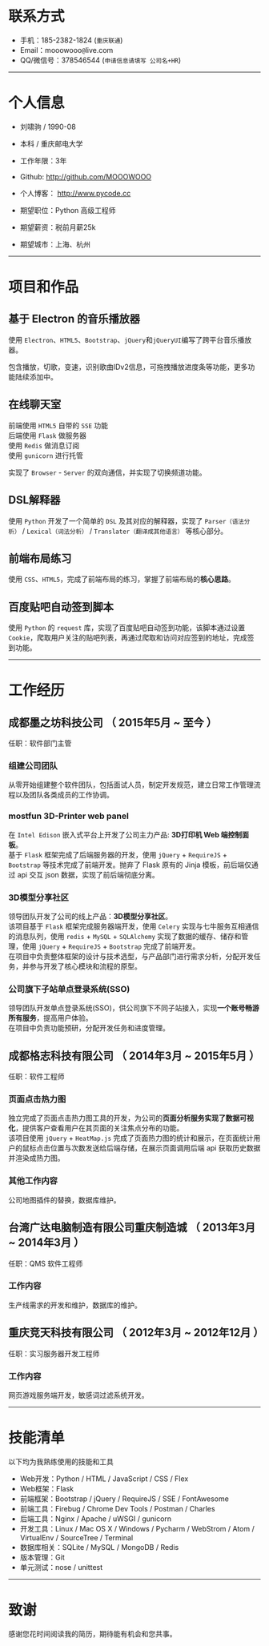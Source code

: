 # 联系方式

- 手机：185-2382-1824 (```重庆联通```)
- Email：mooowooo`@`live.com
- QQ/微信号：378546544 (```申请信息请填写 公司名+HR```)

---

# 个人信息

 - 刘啸驹 / 1990-08
 - 本科 / 重庆邮电大学
 - 工作年限：3年
 - Github: http://github.com/MOOOWOOO
 - 个人博客： http://www.pycode.cc

 - 期望职位：Python 高级工程师
 - 期望薪资：税前月薪25k
 - 期望城市：上海、杭州

---

# 项目和作品

## 基于 Electron 的音乐播放器
使用 `Electron`、`HTML5`、`Bootstrap`、`jQuery`和`jQueryUI`编写了跨平台音乐播放器。  

包含播放，切歌，变速，识别歌曲IDv2信息，可拖拽播放进度条等功能，更多功能陆续添加中。

## 在线聊天室
前端使用 `HTML5` 自带的 `SSE` 功能  
后端使用 `Flask` 做服务器  
使用 `Redis` 做消息订阅  
使用 `gunicorn` 进行托管  

实现了 `Browser` - `Server` 的双向通信，并实现了切换频道功能。

## DSL解释器
使用 `Python` 开发了一个简单的 `DSL` 及其对应的解释器，实现了 `Parser（语法分析）` / `Lexical（词法分析）` / `Translater（翻译成其他语言）` 等核心部分。

## 前端布局练习
使用 `CSS`、`HTML5`，完成了前端布局的练习，掌握了前端布局的**核心思路**。

## 百度贴吧自动签到脚本
使用 `Python` 的 `request` 库，实现了百度贴吧自动签到功能，该脚本通过设置 `Cookie`，爬取用户关注的贴吧列表，再通过爬取和访问对应签到的地址，完成签到功能。

---
# 工作经历
## 成都墨之坊科技公司 （ 2015年5月 ~ 至今 ）

任职：软件部门主管

### 组建公司团队
从零开始组建整个软件团队，包括面试人员，制定开发规范，建立日常工作管理流程以及团队各类成员的工作协调。

### mostfun 3D-Printer web panel
在 `Intel Edison` 嵌入式平台上开发了公司主力产品: **3D打印机 Web 端控制面板**。  
基于 `Flask` 框架完成了后端服务器的开发，使用 `jQuery` + `RequireJS` + `Bootstrap` 等技术完成了前端开发。抛弃了 Flask 原有的 Jinja 模板，前后端仅通过 api 交互 json 数据，实现了前后端彻底分离。


### 3D模型分享社区
领导团队开发了公司的线上产品：**3D模型分享社区**。  
该项目基于 `Flask` 框架完成服务器端开发，使用 `Celery` 实现与七牛服务互相通信的消息队列，使用 `redis` + `MySQL` + `SQLAlchemy` 实现了数据的缓存、储存和管理，使用 `jQuery` + `RequireJS` + `Bootstrap` 完成了前端开发。  
在项目中负责整体框架的设计与技术选型，与产品部门进行需求分析，分配开发任务，并参与开发了核心模块和流程的原型。


### 公司旗下子站单点登录系统(SSO)
领导团队开发单点登录系统(SSO)，供公司旗下不同子站接入，实现**一个账号畅游所有服务**，提高用户体验。  
在项目中负责功能预研，分配开发任务和进度管理。

## 成都格志科技有限公司 （ 2014年3月 ~ 2015年5月 ）

任职：软件工程师

### 页面点击热力图
独立完成了页面点击热力图工具的开发，为公司的**页面分析服务实现了数据可视化**，提供客户查看用户在其页面的关注焦点分布的功能。  
该项目使用 `jQuery` + `HeatMap.js` 完成了页面热力图的统计和展示，在页面统计用户的鼠标点击位置与次数发送给后端存储，在展示页面调用后端 api 获取历史数据并渲染成热力图。

### 其他工作内容
公司地图插件的替换，数据库维护。

## 台湾广达电脑制造有限公司重庆制造城 （ 2013年3月 ~ 2014年3月 ）
任职：QMS 软件工程师

### 工作内容
生产线需求的开发和维护，数据库的维护。

## 重庆竞天科技有限公司 （ 2012年3月 ~ 2012年12月 ）
任职：实习服务器开发工程师

### 工作内容
网页游戏服务端开发，敏感词过滤系统开发。

---

# 技能清单

以下均为我熟练使用的技能和工具

- Web开发：Python / HTML / JavaScript / CSS / Flex
- Web框架：Flask
- 前端框架：Bootstrap / jQuery / RequireJS / SSE / FontAwesome
- 前端工具：Firebug / Chrome Dev Tools / Postman / Charles
- 后端工具：Nginx / Apache / uWSGI / gunicorn
- 开发工具：Linux / Mac OS X / Windows / Pycharm / WebStrom / Atom / VirtualEnv / SourceTree / Terminal
- 数据库相关：SQLite / MySQL / MongoDB / Redis
- 版本管理：Git
- 单元测试：nose / unittest

---

# 致谢
感谢您花时间阅读我的简历，期待能有机会和您共事。


